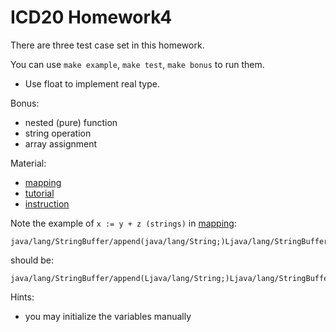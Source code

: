 # ICD20 Homework4

There are three test case set in this homework.

You can use `make example`, `make test`, `make bonus` to run them.

- Use float to implement real type.

Bonus:
- nested (pure) function
- string operation
- array assignment

Material:
- [mapping](http://www2.cs.uidaho.edu/~jeffery/courses/445/code-jasmin.html)
- [tutorial](http://saksagan.ceng.metu.edu.tr/courses/ceng444/link/f3jasmintutorial.html)
- [instruction](https://docs.oracle.com/javase/specs/jvms/se7/html/jvms-6.html#jvms-6.5.saload)

Note the example of `x := y + z (strings)` in [mapping](http://www2.cs.uidaho.edu/~jeffery/courses/445/code-jasmin.html):
```
java/lang/StringBuffer/append(java/lang/String;)Ljava/lang/StringBuffer;
```
should be:
```
java/lang/StringBuffer/append(Ljava/lang/String;)Ljava/lang/StringBuffer;
```

Hints:
- you may initialize the variables manually
